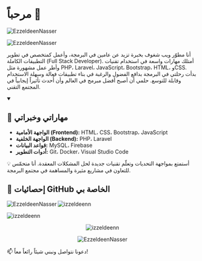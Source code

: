 # مرحباً 👋

  <img align="center" src="https://giphy.com/embed/GHo9mG1G0HbUggqE11" alt="EzzeldeenNasser" />

<p align="left">
  <img src="https://komarev.com/ghpvc/?username=EzzeldeenNasser&label=عدد%20زيارات%20الملف%20الشخصي&color=blueviolet&style=flat" alt="EzzeldeenNasser" />
</p>

أنا مطوّر ويب شغوف بخبرة تزيد عن عامين في البرمجة، وأعمل كمتخصص في تطوير التطبيقات الكاملة (Full Stack Developer). أمتلك مهارات واسعة في استخدام تقنيات وأطر عمل مشهورة مثل PHP، Laravel، JavaScript، Bootstrap، HTML، وCSS. بدأت رحلتي في البرمجة بدافع الفضول والرغبة في بناء تطبيقات فعالة وسهلة الاستخدام وقابلة للتوسع. حلمي أن أصبح أفضل مبرمج في العالم وأن أُحدث تأثيراً إيجابياً في المجتمع التقني.  

<details open>
  <summary><h2>🌟 مهاراتي وخبراتي</h2></summary>
  
  - **الواجهة الأمامية (Frontend):** HTML، CSS، Bootstrap، JavaScript  
  - **الواجهة الخلفية (Backend):** PHP، Laravel  
  - **قواعد البيانات:** MySQL، Firebase  
  - **أدوات التطوير:** Git، Docker، Visual Studio Code  

💡 أستمتع بمواجهة التحديات وتعلّم تقنيات جديدة لحل المشكلات المعقدة. أنا متحمّس للتعاون في مشاريع مثيرة والمساهمة في مجتمع البرمجة.
</details>

<h2>🔭 إحصائيات GitHub الخاصة بي</h2>
<p>
  <img align="left" src="https://github-readme-stats.vercel.app/api/top-langs?username=izzeldeenn&show_icons=true&locale=ar&layout=compact" alt="EzzeldeenNasser" />
</p>
<p>
  <img align="center" src="https://github-readme-stats.vercel.app/api?username=izzeldeenn&show_icons=true&locale=ar" alt="izzeldeenn" />
</p>

<p align="left">
  <img src="https://github-profile-trophy.vercel.app/?username=izzeldeenn" alt="izzeldeenn" />
</p>

<p align="center">
  <img src="https://github-readme-streak-stats.herokuapp.com/?user=izzeldeenn" alt="izzeldeenn">
</p>

<p align="center">
  <img src="https://github-readme-activity-graph.vercel.app/graph/?username=izzeldeenn&bg_color=RRGGBBAA&title_color=00abf0&color=00abf0&line=00abf0&point=DEDEDE&hide_border=true&custom_title=مخطط%20المساهمات" alt="EzzeldeenNasser"/>
</p>

<p>
  📫 دعونا نتواصل ونبني شيئاً رائعاً معاً!
</p>
